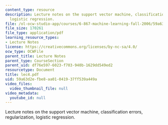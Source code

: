 ```yaml
---
content_type: resource
description: Lecture notes on the support vector machine, classification errors, regularization,
  logistic regression.
file: /ol-ocw-studio-app/courses/6-867-machine-learning-fall-2006/59a63d2efbe8aa01041937ff539a449a_lec4.pdf
file_size: 170261
file_type: application/pdf
learning_resource_types:
- Lecture Notes
license: https://creativecommons.org/licenses/by-nc-sa/4.0/
ocw_type: OCWFile
parent_title: Lecture Notes
parent_type: CourseSection
parent_uid: df76e597-6023-f703-940b-1629dd549ed2
resourcetype: Document
title: lec4.pdf
uid: 59a63d2e-fbe8-aa01-0419-37ff539a449a
video_files:
  video_thumbnail_file: null
video_metadata:
  youtube_id: null
---
```

Lecture notes on the support vector machine, classification errors, regularization, logistic regression.